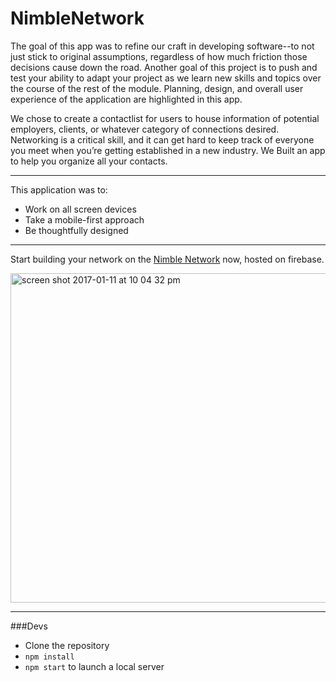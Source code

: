 # NimbleNetwork

The goal of this app was to refine our craft in developing software--to not just stick to original assumptions, regardless of how much friction those decisions cause down the road. Another goal of this project is to push and test your ability to adapt your project as we learn new skills and topics over the course of the rest of the module. Planning, design, and overall user experience of the application are highlighted in this app.

We chose to create a contactlist for users to house information of potential employers, clients, or whatever category of connections desired. Networking is a critical skill, and it can get hard to keep track of everyone you meet when you’re getting established in a new industry. We Built an app to help you organize all your contacts.

---
This application was to:

- Work on all screen devices
- Take a mobile-first approach
- Be thoughtfully designed

---
Start building your network on the [Nimble Network](https://nimblenetwork-d13c3.firebaseapp.com/) now, hosted on firebase.

<img width="527" alt="screen shot 2017-01-11 at 10 04 32 pm" src="https://cloud.githubusercontent.com/assets/13802107/21877719/35e9a06c-d84a-11e6-964f-4489c9f4d207.png">

---

###Devs

- Clone the repository
- ```npm install```
- ```npm start``` to launch a local server
